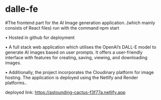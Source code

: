# dalle-fe

#The frontend part for the AI Image generation application..(which mainly consists of React files) run with the command npm start

• Hosted in github for deployment

• A full stack web application which utilises the OpenAI’s DALL-E model to generate AI images
based on user prompts. It offers a user-friendly interface with features for creating, saving, viewing, and
downloading images.

• Additionally, the project incorporates the Cloudinary platform for image hosting. The application is deployed
using the Netlify and Render platforms..

deployed link: https://astounding-cactus-f3f77a.netlify.app
